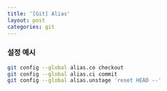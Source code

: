 ```yaml
---
title: '[Git] Alias'
layout: post
categories: git
---
```


### 설정 예시
```bash
git config --global alias.co checkout
git config --global alias.ci commit
git config --global alias.unstage 'reset HEAD --'
```
